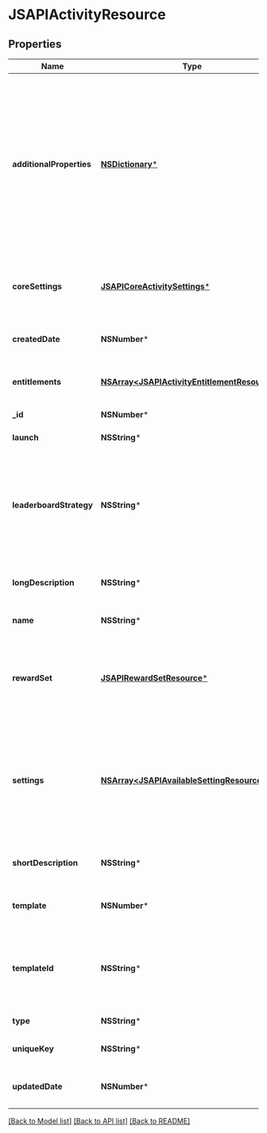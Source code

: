 # JSAPIActivityResource

## Properties
Name | Type | Description | Notes
------------ | ------------- | ------------- | -------------
**additionalProperties** | [**NSDictionary***](JSAPIProperty.md) | A map of additional properties keyed on the property name. Used to further describe an activity. While settings will vary from one activity occurrence (a game) to another, additional properties are shared by all the occurrences of this activity. Ex: Activity Logo, Disclaimer, Greeting, etc. Validated against template if one exists for activities | [optional] 
**coreSettings** | [**JSAPICoreActivitySettings***](JSAPICoreActivitySettings.md) | Defines core settings about the activity that affect how it can be created/played by users. | [optional] 
**createdDate** | **NSNumber*** | The date/time this resource was created in seconds since unix epoch | [optional] 
**entitlements** | [**NSArray&lt;JSAPIActivityEntitlementResource&gt;***](JSAPIActivityEntitlementResource.md) | The list of items that can be used for entitlement (wager amounts/etc) | [optional] 
**_id** | **NSNumber*** | The unique ID for that resource | [optional] 
**launch** | **NSString*** | Details about how to launch the activity | [optional] 
**leaderboardStrategy** | **NSString*** | The strategy for calculating the leaderboard. No strategy means no leaderboard for the top level context. Value MUST come from the list of available strategies from the Leaderboard Service | [optional] 
**longDescription** | **NSString*** | The user friendly name of that resource. Defaults to blank string | [optional] 
**name** | **NSString*** | The user friendly name of that resource | 
**rewardSet** | [**JSAPIRewardSetResource***](JSAPIRewardSetResource.md) | The rewards to give at the end of each occurence of the activity. When creating/updating only id is used. Reward set must be pre-existing | [optional] 
**settings** | [**NSArray&lt;JSAPIAvailableSettingResource&gt;***](JSAPIAvailableSettingResource.md) | Define what parameters are required/available to start and run an activity. For example: Difficulty, Number of Questions, Character name, Avatar, Duration, etc. Not populated when getting listing | [optional] 
**shortDescription** | **NSString*** | The user friendly name of that resource. Defaults to blank string | [optional] 
**template** | **NSNumber*** | Whether this activity is a template for other activities. Default: false | [optional] 
**templateId** | **NSString*** | An activity template this activity is validated against (private). May be null and no validation of additional_properties will be done | [optional] 
**type** | **NSString*** | The type of the activity | [optional] 
**uniqueKey** | **NSString*** | The unique key (for static reference in code) of the activity | [optional] 
**updatedDate** | **NSNumber*** | The date/time this resource was last updated in seconds since unix epoch | [optional] 

[[Back to Model list]](../README.md#documentation-for-models) [[Back to API list]](../README.md#documentation-for-api-endpoints) [[Back to README]](../README.md)


